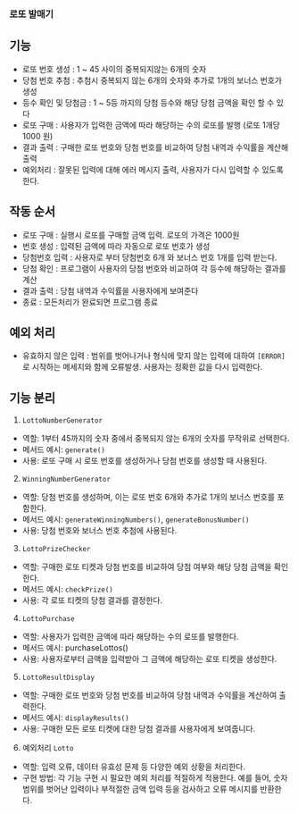 ### 로또 발매기 

## 기능  
 - 로또 번호 생성 : 1 ~ 45 사이의 중복되지않는 6개의 숫자
 - 당첨 번호 추첨 : 추첨시 중복되지 않는 6개의 숫자와 추가로 1개의 보너스 번호가 생성
 - 등수 확인 및 당첨금 : 1 ~ 5등 까지의 당첨 등수와 해당 당첨 금액을 확인 할 수 있다
 - 로또 구매 : 사용자가 입력한 금액에 따라 해당하는 수의 로또를 발행 (로또 1개당 1000 원)
 - 결과 출력 : 구매한 로또 번호와 당첨 번호를 비교하여 당첨 내역과 수익률을 계산해 출력
 - 예외처리 : 잘못된 입력에 대해 에러 메시지 출력, 사용자가 다시 입력할 수 있도록 한다.


 ## 작동 순서
 - 로또 구매 : 실행시 로또를 구매할 금액 입력. 로또의 가격은 1000원
 - 번호 생성 : 입력된 금액에 따라 자동으로 로또 번호가 생성
 - 당첨번호 입력 : 사용자로 부터 당첨번호 6개 와 보너스 번호 1개를 입력 받는다.
 - 당첨 확인 : 프로그램이 사용자의 당첨 번호와 비교하여 각 등수에 해당하는 결과를 계산
 - 결과 출력 : 당첨 내역과 수익률을 사용자에게 보여준다
 - 종료 : 모든처리가 완료되면 프로그램 종료

 ## 예외 처리
 - 유효하지 않은 입력 : 범위를 벗어나거나 형식에 맞지 않는 입력에 대하여 `[ERROR]` 로 시작하는 메세지와 함께 오류발생. 사용자는 정확한 값을 다시 입력한다.


 ## 기능 분리
1. `LottoNumberGenerator`
- 역할: 1부터 45까지의 숫자 중에서 중복되지 않는 6개의 숫자를 무작위로 선택한다.
- 메서드 예시: `generate()`
- 사용: 로또 구매 시 로또 번호를 생성하거나 당첨 번호를 생성할 때 사용된다.

2. `WinningNumberGenerator`
- 역할: 당첨 번호를 생성하며, 이는 로또 번호 6개와 추가로 1개의 보너스 번호를 포함한다.
- 메서드 예시: `generateWinningNumbers()`, `generateBonusNumber()`
- 사용: 당첨 번호와 보너스 번호 추첨에 사용된다.

3. `LottoPrizeChecker`
- 역할: 구매한 로또 티켓과 당첨 번호를 비교하여 당첨 여부와 해당 당첨 금액을 확인한다.
- 메서드 예시: `checkPrize()`
- 사용: 각 로또 티켓의 당첨 결과를 결정한다.

4. `LottoPurchase`
- 역할: 사용자가 입력한 금액에 따라 해당하는 수의 로또를 발행한다.
- 메서드 예시: purchaseLottos()
- 사용: 사용자로부터 금액을 입력받아 그 금액에 해당하는 로또 티켓을 생성한다.

5. `LottoResultDisplay`
- 역할: 구매한 로또 번호와 당첨 번호를 비교하여 당첨 내역과 수익률을 계산하여 출력한다.
- 메서드 예시: `displayResults()`
- 사용: 구매한 모든 로또 티켓에 대한 당첨 결과를 사용자에게 보여줍니다.

6. 예외처리 `Lotto`
- 역할: 입력 오류, 데이터 유효성 문제 등 다양한 예외 상황을 처리한다.
- 구현 방법: 각 기능 구현 시 필요한 예외 처리를 적절하게 적용한다. 예를 들어, 숫자 범위를 벗어난 입력이나 부적절한 금액 입력 등을 검사하고 오류 메시지를 반환한다.

